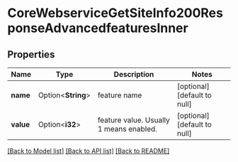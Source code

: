 # CoreWebserviceGetSiteInfo200ResponseAdvancedfeaturesInner

## Properties

Name | Type | Description | Notes
------------ | ------------- | ------------- | -------------
**name** | Option<**String**> | feature name | [optional][default to null]
**value** | Option<**i32**> | feature value. Usually 1 means enabled. | [optional][default to null]

[[Back to Model list]](../README.md#documentation-for-models) [[Back to API list]](../README.md#documentation-for-api-endpoints) [[Back to README]](../README.md)


